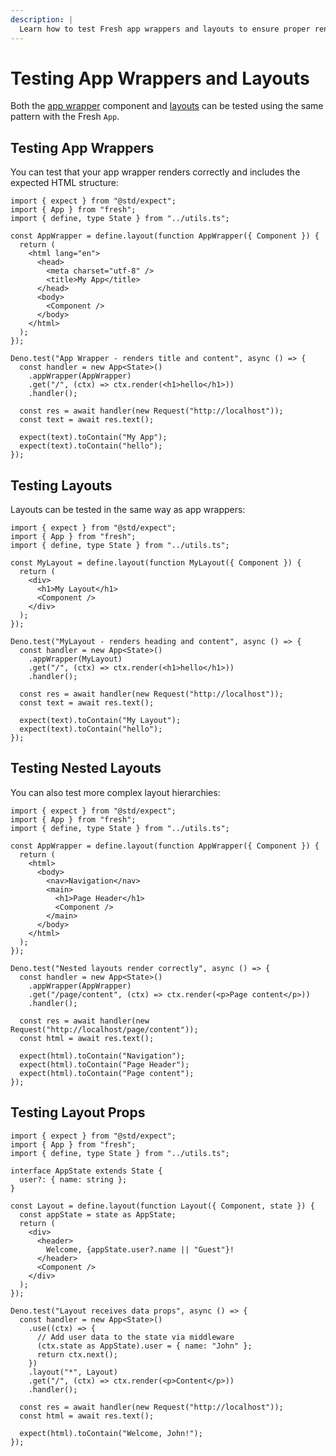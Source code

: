```yaml
---
description: |
  Learn how to test Fresh app wrappers and layouts to ensure proper rendering and functionality.
---
```


# Testing App Wrappers and Layouts

Both the [app wrapper](/docs/advanced/app-wrapper) component and
[layouts](/docs/advanced/layouts) can be tested using the same pattern with the
Fresh `App`.

## Testing App Wrappers

You can test that your app wrapper renders correctly and includes the expected
HTML structure:

```tsx tests/layouts/_app.test.tsx
import { expect } from "@std/expect";
import { App } from "fresh";
import { define, type State } from "../utils.ts";

const AppWrapper = define.layout(function AppWrapper({ Component }) {
  return (
    <html lang="en">
      <head>
        <meta charset="utf-8" />
        <title>My App</title>
      </head>
      <body>
        <Component />
      </body>
    </html>
  );
});

Deno.test("App Wrapper - renders title and content", async () => {
  const handler = new App<State>()
    .appWrapper(AppWrapper)
    .get("/", (ctx) => ctx.render(<h1>hello</h1>))
    .handler();

  const res = await handler(new Request("http://localhost"));
  const text = await res.text();

  expect(text).toContain("My App");
  expect(text).toContain("hello");
});
```

## Testing Layouts

Layouts can be tested in the same way as app wrappers:

```tsx tests/layouts/_layout.test.tsx
import { expect } from "@std/expect";
import { App } from "fresh";
import { define, type State } from "../utils.ts";

const MyLayout = define.layout(function MyLayout({ Component }) {
  return (
    <div>
      <h1>My Layout</h1>
      <Component />
    </div>
  );
});

Deno.test("MyLayout - renders heading and content", async () => {
  const handler = new App<State>()
    .appWrapper(MyLayout)
    .get("/", (ctx) => ctx.render(<h1>hello</h1>))
    .handler();

  const res = await handler(new Request("http://localhost"));
  const text = await res.text();

  expect(text).toContain("My Layout");
  expect(text).toContain("hello");
});
```

## Testing Nested Layouts

You can also test more complex layout hierarchies:

```tsx tests/layouts/nested-layout.test.tsx
import { expect } from "@std/expect";
import { App } from "fresh";
import { define, type State } from "../utils.ts";

const AppWrapper = define.layout(function AppWrapper({ Component }) {
  return (
    <html>
      <body>
        <nav>Navigation</nav>
        <main>
          <h1>Page Header</h1>
          <Component />
        </main>
      </body>
    </html>
  );
});

Deno.test("Nested layouts render correctly", async () => {
  const handler = new App<State>()
    .appWrapper(AppWrapper)
    .get("/page/content", (ctx) => ctx.render(<p>Page content</p>))
    .handler();

  const res = await handler(new Request("http://localhost/page/content"));
  const html = await res.text();

  expect(html).toContain("Navigation");
  expect(html).toContain("Page Header");
  expect(html).toContain("Page content");
});
```

## Testing Layout Props

```tsx tests/layouts/layout-props.test.tsx
import { expect } from "@std/expect";
import { App } from "fresh";
import { define, type State } from "../utils.ts";

interface AppState extends State {
  user?: { name: string };
}

const Layout = define.layout(function Layout({ Component, state }) {
  const appState = state as AppState;
  return (
    <div>
      <header>
        Welcome, {appState.user?.name || "Guest"}!
      </header>
      <Component />
    </div>
  );
});

Deno.test("Layout receives data props", async () => {
  const handler = new App<State>()
    .use((ctx) => {
      // Add user data to the state via middleware
      (ctx.state as AppState).user = { name: "John" };
      return ctx.next();
    })
    .layout("*", Layout)
    .get("/", (ctx) => ctx.render(<p>Content</p>))
    .handler();

  const res = await handler(new Request("http://localhost"));
  const html = await res.text();

  expect(html).toContain("Welcome, John!");
});
```
